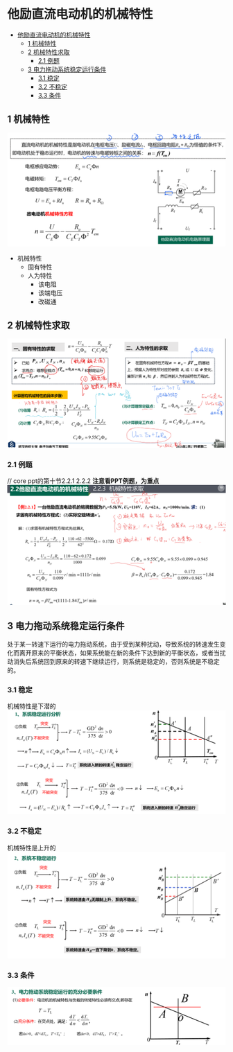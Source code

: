 <!--
 * @Author: 小叶同学
 * @Date: 2024-03-13 15:58:47
 * @LastEditors: Please set LastEditors
 * @LastEditTime: 2024-03-18 14:31:38
 * @Description: 请填写简介
-->
# 他励直流电动机的机械特性


<!-- @import "[TOC]" {cmd="toc" depthFrom=1 depthTo=6 orderedList=false} -->

<!-- code_chunk_output -->

- [他励直流电动机的机械特性](#他励直流电动机的机械特性)
  - [1 机械特性](#1-机械特性)
  - [2 机械特性求取](#2-机械特性求取)
    - [2.1 例题](#21-例题)
  - [3 电力拖动系统稳定运行条件](#3-电力拖动系统稳定运行条件)
    - [3.1 稳定](#31-稳定)
    - [3.2 不稳定](#32-不稳定)
    - [3.3 条件](#33-条件)

<!-- /code_chunk_output -->


## 1 机械特性

![alt text](image-3.png)

- 机械特性
  - 固有特性
  - 人为特性
    - 该电阻
    - 该端电压
    - 改磁通



## 2 机械特性求取

![alt text](image-4.png)


### 2.1 例题

// core ppt的第十节2.2.1 2.2.2
**注意看PPT例题，为重点**
![alt text](image-5.png)



## 3 电力拖动系统稳定运行条件

处于某一转速下运行的电力拖动系统，由于受到某种扰动，导致系统的转速发生变化而离开原来的平衡状态，如果系统能在新的条件下达到新的平衡状态，或者当扰动消失后系统回到原来的转速下继续运行，则系统是稳定的，否则系统是不稳定的。

### 3.1 稳定

机械特性是下潜的
![alt text](image-6.png)


### 3.2 不稳定

机械特性是上升的
![alt text](image-7.png)


### 3.3 条件

![alt text](image-8.png)

